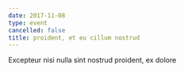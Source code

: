 ```yaml
---
date: 2017-11-08
type: event
cancelled: false
title: proident, et eu cillum nostrud
---
```

Excepteur nisi nulla sint nostrud proident, ex dolore
